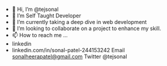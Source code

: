 - 👋 Hi, I’m @tejsonal
- 👀 I’m Self Taught Developer
- 🌱 I’m currently taking a deep dive in web development
- 💞️ I’m looking to collaborate on a project to enhance my skill.
- 📫 How to reach me ...
- linkedin
- linkedin.com/in/sonal-patel-244153242
Email
sonalheerapatel@gmail.com
Twitter
@tejsonal

